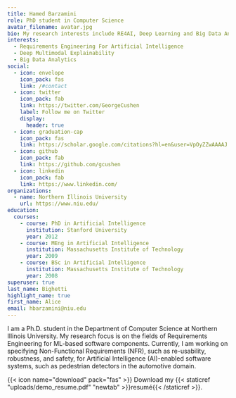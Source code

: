 ```yaml
---
title: Hamed Barzamini
role: PhD student in Computer Science
avatar_filename: avatar.jpg
bio: My research interests include RE4AI, Deep Learning and Big Data Analytics.
interests:
  - Requirements Engineering For Artificial Intelligence
  - Deep Multimodal Explainability
  - Big Data Analytics
social:
  - icon: envelope
    icon_pack: fas
    link: /#contact
  - icon: twitter
    icon_pack: fab
    link: https://twitter.com/GeorgeCushen
    label: Follow me on Twitter
    display:
      header: true
  - icon: graduation-cap
    icon_pack: fas
    link: https://scholar.google.com/citations?hl=en&user=VpOyZZwAAAAJ
  - icon: github
    icon_pack: fab
    link: https://github.com/gcushen
  - icon: linkedin
    icon_pack: fab
    link: https://www.linkedin.com/
organizations:
  - name: Northern Illinois University
    url: https://www.niu.edu/
education:
  courses:
    - course: PhD in Artificial Intelligence
      institution: Stanford University
      year: 2012
    - course: MEng in Artificial Intelligence
      institution: Massachusetts Institute of Technology
      year: 2009
    - course: BSc in Artificial Intelligence
      institution: Massachusetts Institute of Technology
      year: 2008
superuser: true
last_name: Bighetti
highlight_name: true
first_name: Alice
email: hbarzamini@niu.edu
---
```

I am a Ph.D. student in the Department of Computer Science at Northern Illinois University. My research focus is on the fields of Requirements Engineering for ML-based software components. Currently, I am working on specifying Non-Functional Requirements (NFR), such as re-usability, robustness, and safety, for Artificial Intelligence (AI)-enabled software systems, such as pedestrian detectors in the automotive domain. 

{{< icon name="download" pack="fas" >}} Download my {{< staticref "uploads/demo_resume.pdf" "newtab" >}}resumé{{< /staticref >}}.